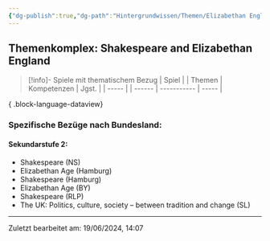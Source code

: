 ```yaml
---
{"dg-publish":true,"dg-path":"Hintergrundwissen/Themen/Elizabethan England.md","permalink":"/hintergrundwissen/themen/elizabethan-england/","tags":["topic"],"noteIcon":"1"}
---
```


## Themenkomplex: Shakespeare and Elizabethan England
>[!info]- Spiele mit thematischem Bezug
> | Spiel |  | Themen | Kompetenzen | Jgst. |
> | ----- |  | ------ | ----------- | ----- |
> 
{ .block-language-dataview}
### Spezifische Bezüge nach Bundesland: 
#### Sekundarstufe 2:
- Shakespeare (NS)
- Elizabethan Age (Hamburg)
- Shakespeare (Hamburg)
- Elizabethan Age (BY)
- Shakespeare (RLP)
- The UK: Politics, culture, society – between tradition and change (SL)

---
Zuletzt bearbeitet am: 19/06/2024, 14:07